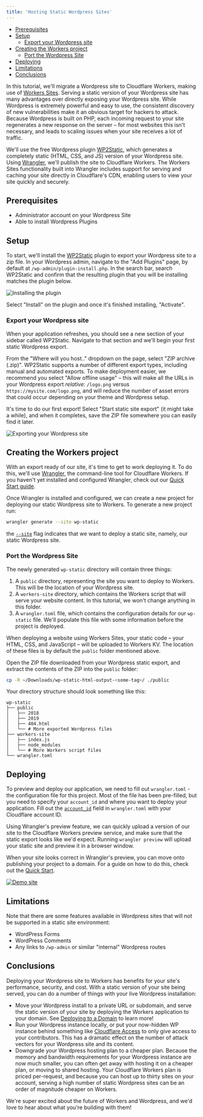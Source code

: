 ```yaml
---
title: 'Hosting Static Wordpress Sites'
---
```


- [Prerequisites](#prerequisites)
- [Setup](#setup)
  - [Export your Wordpress site](#export-your-wordpress-site)
- [Creating the Workers project](#creating-the-workers-project)
  - [Port the Wordpress Site](#port-the-wordpress-site)
- [Deploying](#deploying)
- [Limitations](#limitations)
- [Conclusions](#conclusions)

In this tutorial, we'll migrate a Wordpress site to Cloudflare Workers, making use of [Workers Sites](/sites). Serving a static version of your Wordpress site has many advantages over directly exposing your Wordpress site. While Wordpress is extremely powerful and easy to use, the consistent discovery of new vulnerabilities make it an obvious target for hackers to attack. Because Wordpress is built on PHP, each incoming request to your site regenerates a new response on the server – for most websites this isn't necessary, and leads to scaling issues when your site receives a lot of traffic.

We'll use the free Wordpress plugin [WP2Static](https://wordpress.org/plugins/static-html-output-plugin/), which generates a completely static (HTML, CSS, and JS) version of your Wordpress site. Using [Wrangler](https://github.com/cloudflare/wrangler), we'll publish the site to Cloudflare Workers. The Workers Sites functionality built into Wrangler includes support for serving and caching your site directly in Cloudflare's CDN, enabling users to view your site quickly and securely.

## Prerequisites

- Administrator account on your Wordpress Site
- Able to install Wordpress Plugins

## Setup

To start, we'll install the [WP2Static](https://wordpress.org/plugins/static-html-output-plugin/) plugin to export your Wordpress site to a zip file. In your Wordpress admin, navigate to the "Add Plugins" page, by default at `/wp-admin/plugin-install.php`. In the search bar, search WP2Static and confirm that the resulting plugin that you will be installing matches the plugin below.

![Installing the plugin](media/wordpress--install-plugin.png)

Select "Install" on the plugin and once it's finished installing, "Activate".

### Export your Wordpress site

When your application refreshes, you should see a new section of your sidebar called WP2Static. Navigate to that section and we'll begin your first static Wordpress export.

From the "Where will you host.." dropdown on the page, select "ZIP archive (.zip)". WP2Static supports a number of different export types, including manual and automated exports. To make deployment easier, we recommend you select "Allow offline usage" – this will make all the URLs in your Wordpress export _relative_: `/logo.png` versus `https://mysite.com/logo.png`, and will reduce the number of asset errors that could occur depending on your theme and Wordpress setup.

It's time to do our first export! Select "Start static site export" (it might take a while), and when it completes, save the ZIP file somewhere you can easily find it later.

![Exporting your Wordpress site](media/wordpress--export.png)

## Creating the Workers project

With an export ready of our site, it's time to get to work deploying it. To do this, we'll use [Wrangler](https://github.com/cloudflare/wrangler), the command-line tool for Cloudflare Workers. If you haven't yet installed and configured Wrangler, check out our [Quick Start guide](/quickstart).

Once Wrangler is installed and configured, we can create a new project for deploying our static Wordpress site to Workers. To generate a new project run:

```sh
wrangler generate --site wp-static
```

the [`--site`](/tooling/wrangler/sites/#commands) flag indicates that we want to deploy a static site, namely, our static Wordpress site.

### Port the Wordpress Site

The newly generated `wp-static` directory will contain three things:

1. A `public` directory, representing the site you want to deploy to Workers. This will be the location of your Wordpress site.
2. A `workers-site` directory, which contains the Workers script that will serve your website content. In this tutorial, we won't change anything in this folder.
3. A `wrangler.toml` file, which contains the configuration details for our `wp-static` file. We'll populate this file with some information before the project is deployed.

When deploying a website using Workers Sites, your static code – your HTML, CSS, and JavaScript – will be uploaded to Workers KV. The location of these files is by default the `public` folder mentioned above.

Open the ZIP file downloaded from your Wordpress static export, and extract the contents of the ZIP into the `public` folder:

```sh
cp -R ~/Downloads/wp-static-html-output-<some-tag>/ ./public
```

Your directory structure should look something like this:

```
wp-static
├── public
│   ├── 2018
│   ├── 2019
│   ├── 404.html
│   └── # More exported Wordpress files
├── workers-site
│   ├── index.js
│   ├── node_modules
│   └── # More Workers script files
└── wrangler.toml
```

## Deploying

To preview and deploy our application, we need to fill out `wrangler.toml` - the configuration file for this project. Most of the file has been pre-filled, but you need to specify your `account_id` and where you want to deploy your application. Fill out the [`account_id`](/quickstart/#account-id-and-zone-id) field in `wrangler.toml` with your Cloudflare account ID.

Using Wrangler's preview feature, we can quickly upload a version of our site to the Cloudflare Workers preview service, and make sure that the static export looks like we'd expect. Running `wrangler preview` will upload your static site and preview it in a browser window.

When your site looks correct in Wrangler's preview, you can move onto publishing your project to a domain. For a guide on how to do this, check out the [Quick Start](/quickstart/#publish-your-project).

[![Demo site](media/wordpress--demo.png)](https://wp-static.signalnerve.workers.dev)

## Limitations

Note that there are some features available in Wordpress sites that will not be supported in a static site environment:

- WordPress Forms
- WordPress Comments
- Any links to `/wp-admin` or similar "internal" Wordpress routes

## Conclusions

Deploying your Wordpress site to Workers has benefits for your site's performance, security, and cost. With a static version of your site being served, you can do a number of things with your live Wordpress installation:

- Move your Wordpress install to a private URL or subdomain, and serve the static version of your site by deploying the Workers application to your domain. See [Deploying to a Domain](/quickstart/#publish-to-your-domain) to learn more!
- Run your Wordpress instance locally, or put your now-hidden WP instance behind something like [Cloudflare Access](https://www.cloudflare.com/products/cloudflare-access/) to only give access to your contributors. This has a dramatic effect on the number of attack vectors for your Wordpress site and its content.
- Downgrade your Wordpress hosting plan to a cheaper plan. Because the memory and bandwidth requirements for your Wordpress instance are now much smaller, you can often get away with hosting it on a cheaper plan, or moving to shared hosting. Your Cloudflare Workers plan is priced per-request, and because you can host up to thirty sites on your account, serving a high number of static Wordpress sites can be an order of magnitude cheaper on Workers.

We're super excited about the future of Workers and Wordpress, and we'd love to hear about what you're building with them!
